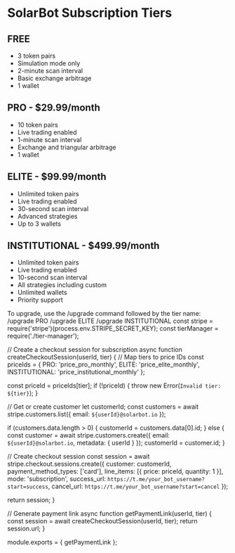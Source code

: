 # SolarBot Subscription Tiers

## FREE
- 3 token pairs
- Simulation mode only
- 2-minute scan interval
- Basic exchange arbitrage
- 1 wallet

## PRO - $29.99/month
- 10 token pairs
- Live trading enabled
- 1-minute scan interval
- Exchange and triangular arbitrage
- 1 wallet

## ELITE - $99.99/month
- Unlimited token pairs
- Live trading enabled
- 30-second scan interval
- Advanced strategies
- Up to 3 wallets

## INSTITUTIONAL - $499.99/month
- Unlimited token pairs
- Live trading enabled
- 10-second scan interval
- All strategies including custom
- Unlimited wallets
- Priority support

To upgrade, use the /upgrade command followed by the tier name:
/upgrade PRO
/upgrade ELITE
/upgrade INSTITUTIONAL
const stripe = require('stripe')(process.env.STRIPE_SECRET_KEY);
const tierManager = require('./tier-manager');

// Create a checkout session for subscription
async function createCheckoutSession(userId, tier) {
  // Map tiers to price IDs
  const priceIds = {
    PRO: 'price_pro_monthly',
    ELITE: 'price_elite_monthly',
    INSTITUTIONAL: 'price_institutional_monthly'
  };
  
  const priceId = priceIds[tier];
  if (!priceId) {
    throw new Error(`Invalid tier: ${tier}`);
  }
  
  // Get or create customer
  let customerId;
  const customers = await stripe.customers.list({ email: `${userId}@solarbot.io` });
  
  if (customers.data.length > 0) {
    customerId = customers.data[0].id;
  } else {
    const customer = await stripe.customers.create({
      email: `${userId}@solarbot.io`,
      metadata: { userId }
    });
    customerId = customer.id;
  }
  
  // Create checkout session
  const session = await stripe.checkout.sessions.create({
    customer: customerId,
    payment_method_types: ['card'],
    line_items: [{
      price: priceId,
      quantity: 1
    }],
    mode: 'subscription',
    success_url: `https://t.me/your_bot_username?start=success`,
    cancel_url: `https://t.me/your_bot_username?start=cancel`
  });
  
  return session;
}

// Generate payment link
async function getPaymentLink(userId, tier) {
  const session = await createCheckoutSession(userId, tier);
  return session.url;
}

module.exports = {
  getPaymentLink
};
